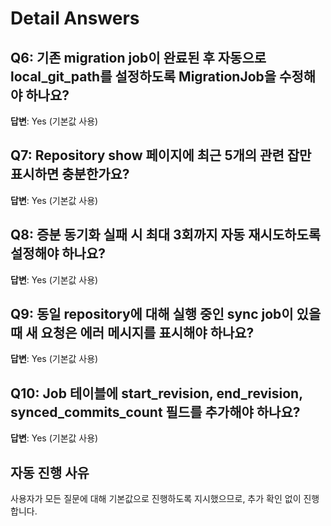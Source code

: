 # Detail Answers

## Q6: 기존 migration job이 완료된 후 자동으로 local_git_path를 설정하도록 MigrationJob을 수정해야 하나요?
**답변**: Yes (기본값 사용)

## Q7: Repository show 페이지에 최근 5개의 관련 잡만 표시하면 충분한가요?
**답변**: Yes (기본값 사용)

## Q8: 증분 동기화 실패 시 최대 3회까지 자동 재시도하도록 설정해야 하나요?
**답변**: Yes (기본값 사용)

## Q9: 동일 repository에 대해 실행 중인 sync job이 있을 때 새 요청은 에러 메시지를 표시해야 하나요?
**답변**: Yes (기본값 사용)

## Q10: Job 테이블에 start_revision, end_revision, synced_commits_count 필드를 추가해야 하나요?
**답변**: Yes (기본값 사용)

## 자동 진행 사유
사용자가 모든 질문에 대해 기본값으로 진행하도록 지시했으므로, 추가 확인 없이 진행합니다.
